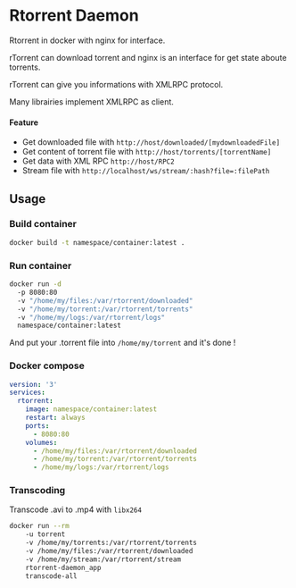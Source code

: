 # Rtorrent Daemon

Rtorrent in docker with nginx for interface.

rTorrent can download torrent and nginx is an interface for get state aboute torrents.

rTorrent can give you informations with XMLRPC protocol.

Many librairies implement XMLRPC as client.

#### Feature

- Get downloaded file with `http://host/downloaded/[mydownloadedFile]`
- Get content of torrent file with `http://host/torrents/[torrentName]`
- Get data with XML RPC `http://host/RPC2`
- Stream file with `http://localhost/ws/stream/:hash?file=:filePath`

## Usage

### Build container

```bash
docker build -t namespace/container:latest .
```

### Run container

```bash
docker run -d
  -p 8080:80
  -v "/home/my/files:/var/rtorrent/downloaded"
  -v "/home/my/torrent:/var/rtorrent/torrents"
  -v "/home/my/logs:/var/rtorrent/logs"
  namespace/container:latest
```

And put your .torrent file into `/home/my/torrent` and it's done !


### Docker compose

```yaml
version: '3'
services:
  rtorrent:
    image: namespace/container:latest
    restart: always
    ports:
      - 8080:80
    volumes:
      - /home/my/files:/var/rtorrent/downloaded
      - /home/my/torrent:/var/rtorrent/torrents
      - /home/my/logs:/var/rtorrent/logs
```


### Transcoding

Transcode .avi to .mp4 with `libx264`

```bash
docker run --rm 
    -u torrent
    -v /home/my/torrents:/var/rtorrent/torrents 
    -v /home/my/files:/var/rtorrent/downloaded
    -v /home/my/stream:/var/rtorrent/stream 
    rtorrent-daemon_app 
    transcode-all
```
